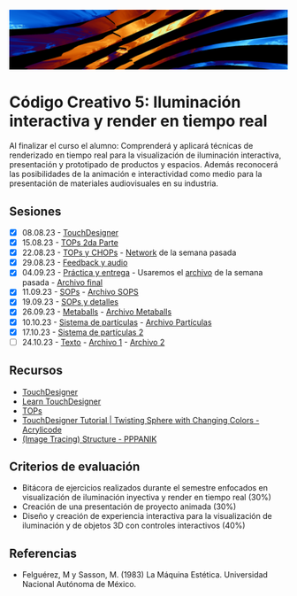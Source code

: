 ![portada](https://raw.githubusercontent.com/EmilioOcelotl/cc5-2024-1/main/img/banner.png)

# Código Creativo 5: Iluminación interactiva y render en tiempo real

Al finalizar el curso el alumno: Comprenderá y aplicará técnicas de renderizado en tiempo real para la visualización de iluminación interactiva, presentación y prototipado de productos y espacios. Además reconocerá las posibilidades de la animación e interactividad como medio para la presentación de materiales audiovisuales en su industria.

## Sesiones 

- [x] 08.08.23 - [TouchDesigner](https://github.com/EmilioOcelotl/cc5-2024-1/blob/main/doc/s01.md)
- [x] 15.08.23 - [TOPs 2da Parte](https://github.com/EmilioOcelotl/cc5-2024-1/blob/main/doc/s02.md)
- [x] 22.08.23 - [TOPs y CHOPs](https://github.com/EmilioOcelotl/cc5-2024-1/blob/main/doc/s03.md) - [Network](https://github.com/EmilioOcelotl/cc5-2024-1/blob/main/td/chopsYTops.toe) de la semana pasada
- [x] 29.08.23 - [Feedback y audio](https://github.com/EmilioOcelotl/cc5-2024-1/blob/main/doc/s04.md)
- [x] 04.09.23 - [Práctica y entrega](https://github.com/EmilioOcelotl/cc5-2024-1/blob/main/doc/s05.md) - Usaremos el [archivo](https://github.com/EmilioOcelotl/cc5-2024-1/blob/main/td/feedbackYAudio.toe) de la semana pasada - [Archivo final](https://github.com/EmilioOcelotl/cc5-2024-1/blob/main/td/feedbackYAudioAjuste.toe)
- [x] 11.09.23 - [SOPs](https://github.com/EmilioOcelotl/cc5-2024-1/blob/main/doc/s06.md) - [Archivo SOPS](https://github.com/EmilioOcelotl/cc5-2024-1/blob/main/td/sops.toe)
- [x] 19.09.23 - [SOPs y detalles](https://github.com/EmilioOcelotl/cc5-2024-1/blob/main/doc/s07.md)
- [x] 26.09.23 - [Metaballs](https://github.com/EmilioOcelotl/cc5-2024-1/blob/main/doc/s08.md) - [Archivo Metaballs](https://github.com/EmilioOcelotl/cc5-2024-1/blob/main/td/metaballs2.toe)
- [x] 10.10.23 - [Sistema de partículas](https://github.com/EmilioOcelotl/cc5-2024-1/blob/main/doc/s09.md) - [Archivo Partículas](https://github.com/EmilioOcelotl/cc5-2024-1/blob/main/td/sistemaParticulas.toe)
- [x] 17.10.23 - [Sistema de partículas 2](https://github.com/EmilioOcelotl/cc5-2024-1/blob/main/doc/s10.md)
- [ ] 24.10.23 - [Texto](https://github.com/EmilioOcelotl/cc5-2024-1/blob/main/doc/s11.md) - [Archivo 1](https://github.com/EmilioOcelotl/cc5-2024-1/blob/main/td/texto.toe) - [Archivo 2](https://github.com/EmilioOcelotl/cc5-2024-1/blob/main/td/texto1.toe)

## Recursos

- [TouchDesigner](https://derivative.ca/)
- [Learn TouchDesigner](https://derivative.ca/UserGuide/Learn_TouchDesigner)
- [TOPs](https://docs.derivative.ca/TOP)
- [TouchDesigner Tutorial | Twisting Sphere with Changing Colors - Acrylicode](https://www.youtube.com/watch?v=jdGHN01D8Qc)
- [(Image Tracing) Structure - PPPANIK](https://www.youtube.com/watch?v=nS8K67zDq7Y)

## Criterios de evaluación

- Bitácora de ejercicios realizados durante el semestre enfocados en visualización de iluminación inyectiva y render en tiempo real (30%)
- Creación de una presentación de proyecto animada (30%)
- Diseño y creación de experiencia interactiva para la visualización de iluminación y de objetos 3D con controles interactivos (40%)

## Referencias 

- Felguérez, M y Sasson, M. (1983) La Máquina Estética. Universidad Nacional Autónoma de México. 


